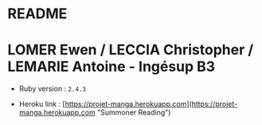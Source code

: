 # README
# LOMER Ewen / LECCIA Christopher / LEMARIE Antoine - Ingésup B3


* Ruby version : ``2.4.3``

* Heroku link : [https://projet-manga.herokuapp.com](https://projet-manga.herokuapp.com "Summoner Reading")
